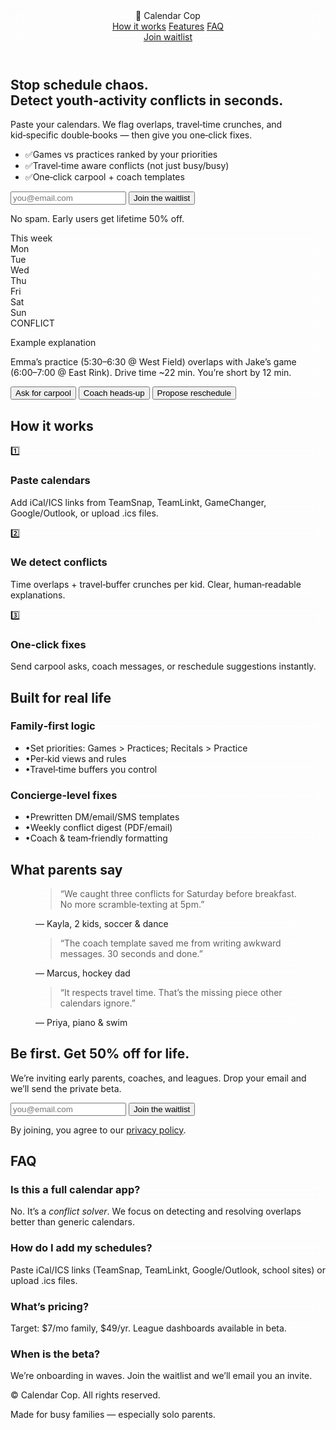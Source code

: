<!DOCTYPE html>
<html lang="en">
<head>
  <meta charset="utf-8" />
  <meta name="viewport" content="width=device-width, initial-scale=1" />
  <title>Calendar Cop — Youth‑Activity Conflict Solver</title>
  <meta name="description" content="Paste your calendars, see conflicts, fix them in one click. Built for busy parents juggling kids' sports, school, and life." />
  <meta property="og:title" content="Calendar Cop — Youth‑Activity Conflict Solver" />
  <meta property="og:description" content="Paste your calendars, see conflicts, fix them in one click. Built for busy parents." />
  <meta property="og:type" content="website" />
  <meta property="og:image" content="https://dummyimage.com/1200x630/0f172a/ffffff&text=Calendar+Cop" />
  <link rel="icon" href="data:image/svg+xml,<svg xmlns='http://www.w3.org/2000/svg' viewBox='0 0 100 100'><text y='0.9em' font-size='90'>📆</text></svg>">
  <script src="https://cdn.tailwindcss.com"></script>
  <style>
    .glass { backdrop-filter: blur(8px); background: linear-gradient(180deg, rgba(255,255,255,.06), rgba(255,255,255,.03)); }
    .check:before { content: "✔"; }
  </style>
</head>
<body class="bg-slate-950 text-slate-100">
  <!-- Nav -->
  <header class="sticky top-0 z-30 border-b border-white/10 bg-slate-950/70 glass">
    <div class="mx-auto max-w-7xl px-4 py-3 flex items-center justify-between">
      <div class="flex items-center gap-2">
        <span class="text-2xl">📆</span>
        <span class="font-bold tracking-tight">Calendar Cop</span>
      </div>
      <nav class="hidden sm:flex items-center gap-6 text-sm text-slate-300">
        <a href="#how" class="hover:text-white">How it works</a>
        <a href="#features" class="hover:text-white">Features</a>
        <a href="#faq" class="hover:text-white">FAQ</a>
      </nav>
      <a href="#waitlist" class="rounded-xl bg-cyan-400/20 px-3 py-1.5 text-cyan-200 ring-1 ring-cyan-400/40 hover:bg-cyan-400/30">Join waitlist</a>
    </div>
  </header>

  <!-- Hero -->
  <section class="relative overflow-hidden">
    <div class="absolute inset-0 -z-10 bg-[radial-gradient(80rem_30rem_at_50%_-10%,rgba(6,182,212,.25),transparent_60%)]"></div>
    <div class="mx-auto max-w-7xl px-4 py-20 md:py-28 grid lg:grid-cols-2 gap-10 items-center">
      <div>
        <h1 class="text-4xl md:text-5xl font-black leading-tight tracking-tight">Stop schedule chaos.<br/>Detect <span class="text-cyan-300">youth‑activity conflicts</span> in seconds.</h1>
        <p class="mt-4 text-lg text-slate-300">Paste your calendars. We flag overlaps, travel‑time crunches, and kid‑specific double‑books — then give you one‑click fixes.</p>
        <ul class="mt-6 space-y-2 text-slate-200">
          <li class="flex gap-2"><span>✅</span><span>Games vs practices ranked by your priorities</span></li>
          <li class="flex gap-2"><span>✅</span><span>Travel‑time aware conflicts (not just busy/busy)</span></li>
          <li class="flex gap-2"><span>✅</span><span>One‑click carpool + coach templates</span></li>
        </ul>
        <form id="hero-form" class="mt-8 flex flex-col sm:flex-row gap-3" action="https://formspree.io/f/your-id" method="POST">
          <input required type="email" name="email" placeholder="you@email.com" class="w-full rounded-xl bg-white/5 px-4 py-3 ring-1 ring-white/10 focus:outline-none focus:ring-cyan-400 placeholder:text-slate-400" />
          <button class="rounded-xl bg-cyan-400 px-5 py-3 font-semibold text-slate-900 hover:bg-cyan-300">Join the waitlist</button>
        </form>
        <p class="mt-2 text-xs text-slate-400">No spam. Early users get lifetime 50% off.</p>
      </div>
      <div class="glass rounded-2xl border border-white/10 p-6 shadow-2xl">
        <div class="grid grid-cols-6 gap-2 text-xs">
          <!-- Faux calendar heat / demo -->
          <div class="col-span-6 font-semibold text-slate-300 mb-2">This week</div>
          <div class="col-span-6 grid grid-cols-7 gap-2">
            <div class="text-slate-400">Mon</div>
            <div class="text-slate-400">Tue</div>
            <div class="text-slate-400">Wed</div>
            <div class="text-slate-400">Thu</div>
            <div class="text-slate-400">Fri</div>
            <div class="text-slate-400">Sat</div>
            <div class="text-slate-400">Sun</div>
          </div>
          <div class="col-span-6 grid grid-cols-7 gap-2 mt-1">
            <!-- Fake blocks -->
            <div class="h-24 rounded-lg bg-white/5"></div>
            <div class="h-24 rounded-lg bg-white/5 ring-2 ring-yellow-400/60"></div>
            <div class="h-24 rounded-lg bg-white/5"></div>
            <div class="h-24 rounded-lg bg-white/5 ring-2 ring-red-500/70 relative">
              <span class="absolute -top-2 -right-2 rounded-full bg-red-500 px-2 py-0.5 text-[10px] font-bold">CONFLICT</span>
            </div>
            <div class="h-24 rounded-lg bg-white/5"></div>
            <div class="h-24 rounded-lg bg-white/5 ring-2 ring-yellow-400/60"></div>
            <div class="h-24 rounded-lg bg-white/5"></div>
          </div>
        </div>
        <div class="mt-4 rounded-xl bg-slate-900/60 p-4 text-sm text-slate-300">
          <p class="font-semibold">Example explanation</p>
          <p class="mt-1">Emma’s practice (5:30–6:30 @ West Field) overlaps with Jake’s game (6:00–7:00 @ East Rink). Drive time ~22 min. You’re short by 12 min.</p>
          <div class="mt-3 flex flex-wrap gap-2">
            <button class="rounded-lg bg-white/10 px-3 py-1.5 hover:bg-white/15">Ask for carpool</button>
            <button class="rounded-lg bg-white/10 px-3 py-1.5 hover:bg-white/15">Coach heads‑up</button>
            <button class="rounded-lg bg-white/10 px-3 py-1.5 hover:bg-white/15">Propose reschedule</button>
          </div>
        </div>
      </div>
    </div>
  </section>

  <!-- How it works -->
  <section id="how" class="py-16 md:py-24 border-t border-white/10">
    <div class="mx-auto max-w-7xl px-4">
      <h2 class="text-3xl md:text-4xl font-extrabold">How it works</h2>
      <div class="mt-8 grid md:grid-cols-3 gap-6">
        <div class="rounded-2xl border border-white/10 p-6 glass">
          <div class="text-2xl">1️⃣</div>
          <h3 class="mt-2 text-xl font-bold">Paste calendars</h3>
          <p class="mt-1 text-slate-300">Add iCal/ICS links from TeamSnap, TeamLinkt, GameChanger, Google/Outlook, or upload .ics files.</p>
        </div>
        <div class="rounded-2xl border border-white/10 p-6 glass">
          <div class="text-2xl">2️⃣</div>
          <h3 class="mt-2 text-xl font-bold">We detect conflicts</h3>
          <p class="mt-1 text-slate-300">Time overlaps + travel‑buffer crunches per kid. Clear, human‑readable explanations.</p>
        </div>
        <div class="rounded-2xl border border-white/10 p-6 glass">
          <div class="text-2xl">3️⃣</div>
          <h3 class="mt-2 text-xl font-bold">One‑click fixes</h3>
          <p class="mt-1 text-slate-300">Send carpool asks, coach messages, or reschedule suggestions instantly.</p>
        </div>
      </div>
    </div>
  </section>

  <!-- Features / Value -->
  <section id="features" class="py-16 md:py-24 border-t border-white/10">
    <div class="mx-auto max-w-7xl px-4">
      <h2 class="text-3xl md:text-4xl font-extrabold">Built for real life</h2>
      <div class="mt-8 grid md:grid-cols-2 gap-6">
        <div class="rounded-2xl border border-white/10 p-6 glass">
          <h3 class="text-xl font-bold">Family‑first logic</h3>
          <ul class="mt-3 space-y-2 text-slate-300">
            <li class="flex gap-2"><span>•</span><span>Set priorities: Games > Practices; Recitals > Practice</span></li>
            <li class="flex gap-2"><span>•</span><span>Per‑kid views and rules</span></li>
            <li class="flex gap-2"><span>•</span><span>Travel‑time buffers you control</span></li>
          </ul>
        </div>
        <div class="rounded-2xl border border-white/10 p-6 glass">
          <h3 class="text-xl font-bold">Concierge‑level fixes</h3>
          <ul class="mt-3 space-y-2 text-slate-300">
            <li class="flex gap-2"><span>•</span><span>Prewritten DM/email/SMS templates</span></li>
            <li class="flex gap-2"><span>•</span><span>Weekly conflict digest (PDF/email)</span></li>
            <li class="flex gap-2"><span>•</span><span>Coach & team‑friendly formatting</span></li>
          </ul>
        </div>
      </div>
    </div>
  </section>

  <!-- Social Proof / Testimonials -->
  <section class="py-16 md:py-24 border-t border-white/10">
    <div class="mx-auto max-w-7xl px-4">
      <h2 class="text-3xl md:text-4xl font-extrabold">What parents say</h2>
      <div class="mt-8 grid md:grid-cols-3 gap-6">
        <figure class="rounded-2xl border border-white/10 p-6 glass text-slate-300">
          <blockquote>“We caught three conflicts for Saturday before breakfast. No more scramble‑texting at 5pm.”</blockquote>
          <figcaption class="mt-3 text-slate-400">— Kayla, 2 kids, soccer & dance</figcaption>
        </figure>
        <figure class="rounded-2xl border border-white/10 p-6 glass text-slate-300">
          <blockquote>“The coach template saved me from writing awkward messages. 30 seconds and done.”</blockquote>
          <figcaption class="mt-3 text-slate-400">— Marcus, hockey dad</figcaption>
        </figure>
        <figure class="rounded-2xl border border-white/10 p-6 glass text-slate-300">
          <blockquote>“It respects travel time. That’s the missing piece other calendars ignore.”</blockquote>
          <figcaption class="mt-3 text-slate-400">— Priya, piano & swim</figcaption>
        </figure>
      </div>
    </div>
  </section>

  <!-- CTA / Waitlist -->
  <section id="waitlist" class="py-16 md:py-24 border-t border-white/10">
    <div class="mx-auto max-w-3xl px-4 text-center">
      <h2 class="text-3xl md:text-4xl font-extrabold">Be first. Get 50% off for life.</h2>
      <p class="mt-3 text-slate-300">We’re inviting early parents, coaches, and leagues. Drop your email and we’ll send the private beta.</p>
      <form id="cta-form" class="mt-6 flex flex-col sm:flex-row gap-3 justify-center" action="https://formspree.io/f/your-id" method="POST">
        <input required type="email" name="email" placeholder="you@email.com" class="w-full sm:w-80 rounded-xl bg-white/5 px-4 py-3 ring-1 ring-white/10 focus:outline-none focus:ring-cyan-400 placeholder:text-slate-400" />
        <button class="rounded-xl bg-cyan-400 px-5 py-3 font-semibold text-slate-900 hover:bg-cyan-300">Join the waitlist</button>
      </form>
      <p class="mt-2 text-xs text-slate-500">By joining, you agree to our <a href="#" class="underline hover:text-slate-300">privacy policy</a>.</p>
    </div>
  </section>

  <!-- FAQ -->
  <section id="faq" class="py-16 md:py-24 border-t border-white/10">
    <div class="mx-auto max-w-5xl px-4">
      <h2 class="text-3xl md:text-4xl font-extrabold">FAQ</h2>
      <div class="mt-8 grid md:grid-cols-2 gap-6">
        <div class="rounded-2xl border border-white/10 p-6 glass">
          <h3 class="text-lg font-bold">Is this a full calendar app?</h3>
          <p class="mt-2 text-slate-300">No. It’s a <em>conflict solver</em>. We focus on detecting and resolving overlaps better than generic calendars.</p>
        </div>
        <div class="rounded-2xl border border-white/10 p-6 glass">
          <h3 class="text-lg font-bold">How do I add my schedules?</h3>
          <p class="mt-2 text-slate-300">Paste iCal/ICS links (TeamSnap, TeamLinkt, Google/Outlook, school sites) or upload .ics files.</p>
        </div>
        <div class="rounded-2xl border border-white/10 p-6 glass">
          <h3 class="text-lg font-bold">What’s pricing?</h3>
          <p class="mt-2 text-slate-300">Target: $7/mo family, $49/yr. League dashboards available in beta.</p>
        </div>
        <div class="rounded-2xl border border-white/10 p-6 glass">
          <h3 class="text-lg font-bold">When is the beta?</h3>
          <p class="mt-2 text-slate-300">We’re onboarding in waves. Join the waitlist and we’ll email you an invite.</p>
        </div>
      </div>
    </div>
  </section>

  <footer class="border-t border-white/10 py-10 text-center text-sm text-slate-400">
    <div class="mx-auto max-w-7xl px-4">
      <p>© <span id="y"></span> Calendar Cop. All rights reserved.</p>
      <p class="mt-1">Made for busy families — especially solo parents.</p>
    </div>
  </footer>

  <!-- Lightweight analytics placeholder -->
  <!-- Replace with Plausible/GA as needed -->
  <script>
    document.getElementById('y').textContent = new Date().getFullYear();

    // Optional: Mailto fallback if you don't want Formspree yet
    for (const form of [document.getElementById('hero-form'), document.getElementById('cta-form')]) {
      form?.addEventListener('submit', (e) => {
        const hasFormspree = form.action.includes('/f/your-id') === false;
        if (!hasFormspree) {
          e.preventDefault();
          const email = form.querySelector('input[type="email"]').value;
          window.location.href = `mailto:hello@calendarcop.app?subject=Waitlist&body=${encodeURIComponent(email)}`;
        }
      });
    }
  </script>
</body>
</html>
